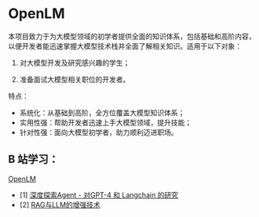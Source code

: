 # OpenLM


本项目致力于为大模型领域的初学者提供全面的知识体系，包括基础和高阶内容，以便开发者能迅速掌握大模型技术栈并全面了解相关知识。适用于以下对象：

1. 对大模型开发及研究感兴趣的学生；

2. 准备面试大模型相关职位的开发者。

特点：
- 系统化：从基础到高阶，全方位覆盖大模型知识体系；
- 实用性强：帮助开发者迅速上手大模型领域，提升技能；
- 针对性强：面向大模型初学者，助力顺利迈进职场。

## B 站学习：

[OpenLM](https://space.bilibili.com/1559433152)
- [1] [深度探索Agent - 对GPT-4 和 Langchain 的研究](https://www.bilibili.com/video/BV1kW4y1A7wt/)
- [2] [RAG与LLM的增强技术](https://www.bilibili.com/video/BV12C4y1C7t5)

